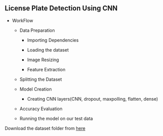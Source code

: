 ## License Plate Detection Using CNN

* WorkFlow
  
  * Data Preparation

       * Importing Dependencies

       * Loading the dataset

       * Image Resizing

       * Feature Extraction

  * Splitting the Dataset

  * Model Creation

       * Creating CNN layers(CNN, dropout, maxpolling, flatten, dense)
 
  * Accuracy Evaluation

  * Running the model on our test data

Download the dataset folder from <a href="https://www.kaggle.com/andrewmvd/car-plate-detection"> here </a>
